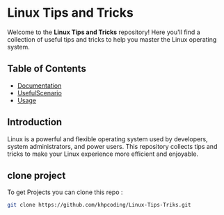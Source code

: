 # Linux Tips and Tricks

Welcome to the **Linux Tips and Tricks** repository! Here you'll find a collection of useful tips and tricks to help you master the Linux operating system.

## Table of Contents
- [Documentation](#Documentation)
- [UsefulScenario](#UsefulScenario)
- [Usage](#usage)

## Introduction
Linux is a powerful and flexible operating system used by developers, system administrators, and power users. This repository collects tips and tricks to make your Linux experience more efficient and enjoyable.

## clone project
To get Projects you can clone this repo : 
``` bash 
git clone https://github.com/khpcoding/Linux-Tips-Triks.git 
```

